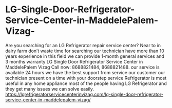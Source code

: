 # LG-Single-Door-Refrigerator-Service-Center-in-MaddelePalem-Vizag-
Are you searching for an LG Refrigerator repair service center? Near to in dairy farm don’t waste time for searching our technician have more than 10 years experience in this field we can provide 1-month general services and 3 months warranty LG Single Door Refrigerator Service Center in MaddelePalem Vizag  Call now: 8688821484, 8688821488. our service is available 24 hours we have the best support from service our customer our technician present on a time with your doorstep service Refrigerator is most useful in any home appliance most of the people having LG Refrigerator and they get many issues we can solve easily.  https://lgrefrigeratorservicecenterinvizag.com/lg-single-door-refrigerator-service-center-in-maddelepalem-vizag/
